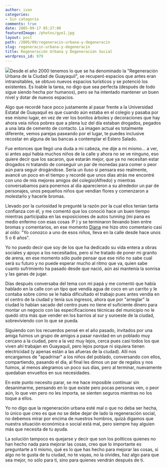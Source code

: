 ```yaml
---
author: ivan
categories:
- Sin categoría
comments: true
date: 2005-09-17 05:27:00
featuredImage: /photos/gye1.jpg
layout: post
path: /2005/09/regeneracin-urbana-y-degeneracin
slug: regeneracin-urbana-y-degeneracin
title: Regeneración Urbana y Degeneración Social
wordpress_id: 979
---
```


[![](https://photos1.blogger.com/blogger/5311/455/200/gye1.jpg)](https://photos1.blogger.com/blogger/5311/455/1600/gye1.jpg)Desde el año 2000 tenemos lo que se ha denominado la "Regeneración Urbana de la Ciudad de Guayaquil", se recuperó espacios que antes eran intransitables, se obtuvo nuevos espacios turísticos y se potenció los existentes. Es loable la tarea, no digo que sea perfecta (después de todo sigue siendo hecha por humanos), pero se ha intentado mantener un buen nivel y dotar de nuevos espacios.

Algo que recordé hace poco justamente al pasar frente a la Universidad Estatal de Guayaquil es que cuando aún estaba en el colegio y pasaba por ese mismo lugar, en vez de ver los bonitos árboles y decoraciones que hay ahora veía niños pobres que a plena luz del día estaban drogados, pegados a una lata de cemento de contacto. La imagen actual es totalmente diferente, vemos parejas paseando por el lugar, te puedes inclusive recostar en alguna de las bancas a contemplar el Estero Salado.

Fue entonces que llegó una duda a mi cabeza, me dije a mi mismo... a ver, si antes aquí había muchos niños de la calle y ahora no se ve ninguno, eso quiere decir que los sacaron, que estarán mejor, que ya no necesitan estar drogados ni tratando de conseguir un par de monedas para comer o peor aún para seguir drogándose. Sería un iluso si pensara eso realmente, avancé un poco en el tiempo y recordé que unos días atrás me encontré con uno de mis mejores amigos del colegio(Alfredo) y mientras conversabamos para ponernos al día aparecieron a su alrededor un par de personajes, unos pequeños niños que vendían flores y comenzaron a molestarlo y hacerle bromas.

Llevado por la curiosidad le pregunté la razón por la cual ellos tenían tanta confianza con él, y me comentó que los conoció hace un buen tiempo mientras participaba en las exposiciones de autos tunning (mi pana es medio enfermo con esas cosas :P ) y se terminaron llevando bien entre bromas y comentarios, en ese momento [Diana](https://nitadp.blogspot.com/) me hizo otro comentario casi al oído: "Yo conozco a uno de esos niños, lleva en la calle desde hace unos 5 o 6 años".

Yo no puedo decir que soy de los que ha dedicado su vida entera a obras sociales y apoyo a los necesitados, pero sí he tratado de poner mi granito de arena, en ese momento sólo pude pensar que ese niño no sabe cual será su futuro y no puede esperar mucho al ritmo que va, quien sabe cuanto sufrimiento ha pasado desde que nació, aún así mantenía la sonrisa y las ganas de jugar.

Días después conversaba del tema con mi papá y me comentó que había hablado en la calle con un tipo que vendía agua de coco en un carrito y le contaba sobre cómo se le había dificultado el trabajo pues antes vendía en el centro de la ciudad y tenía sus ingresos, ahora que por "arreglar" la ciudad lo habían sacado del centro pues no tiene el suficiente dinero para montar un negocio con las especificaciones técnicas del municipio no le quedó otra más que vender en los barrios al sur y suroeste de la ciudad, sobreviviendo con lo que se pueda.

Siguiendo con los recuerdos pensé en el año pasado, invitados por una amiga fuimos un grupo de amigos a pasar navidad en un poblado muy cercano a la ciudad, pero a la vez muy lejos, cerca pues casi todos los que viven ahí trabajan en Guayaquil, pero lejos porque ni siquiera tienen electricidad (y apenas están a las afueras de la ciudad). Allí nos encargamos de "apadrinar" a los niños del poblado, conversando con ellos, compartiendo, pasando el día, al final les dimos un par de regalos y nos fuimos, al menos alegramos un poco sus días, pero al terminar, nuevamente quedaban envueltos en sus necesidades.

En este punto necesito parar, se me hace imposible continuar sin desanimarme, pensando en lo que existe pero pocas personas ven, o peor aún, lo que ven pero no les importa, se sienten seguros mientras no los toque a ellos.

Yo no digo que la regeneración urbana esté mal o que no deba ser hecha, lo único que creo es que no se debe dejar de lado la regeneración social, no debemos mirar por encima de nuestros hombros, quizá digamos que nuestra situación económica o social está mal, pero siempre hay alguien más que necesita de tu ayuda.

La solución tampoco es quejarse y decir que son los políticos quienes no han hecho nada para mejorar las cosas, creo que lo importante es preguntarte a tí mismo, qué es lo que has hecho para mejorar las cosas, si algo no te gusta de tu ciudad, no te vayas, no la olvides, haz algo para que sea mejor, no sólo para ti, sino para quienes vendrán después de ti.